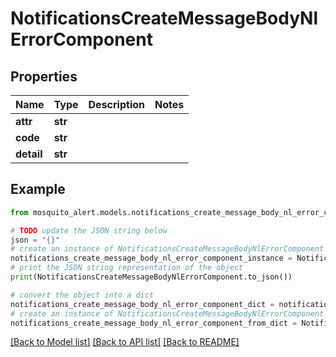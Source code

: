# NotificationsCreateMessageBodyNlErrorComponent


## Properties

Name | Type | Description | Notes
------------ | ------------- | ------------- | -------------
**attr** | **str** |  | 
**code** | **str** |  | 
**detail** | **str** |  | 

## Example

```python
from mosquito_alert.models.notifications_create_message_body_nl_error_component import NotificationsCreateMessageBodyNlErrorComponent

# TODO update the JSON string below
json = "{}"
# create an instance of NotificationsCreateMessageBodyNlErrorComponent from a JSON string
notifications_create_message_body_nl_error_component_instance = NotificationsCreateMessageBodyNlErrorComponent.from_json(json)
# print the JSON string representation of the object
print(NotificationsCreateMessageBodyNlErrorComponent.to_json())

# convert the object into a dict
notifications_create_message_body_nl_error_component_dict = notifications_create_message_body_nl_error_component_instance.to_dict()
# create an instance of NotificationsCreateMessageBodyNlErrorComponent from a dict
notifications_create_message_body_nl_error_component_from_dict = NotificationsCreateMessageBodyNlErrorComponent.from_dict(notifications_create_message_body_nl_error_component_dict)
```
[[Back to Model list]](../README.md#documentation-for-models) [[Back to API list]](../README.md#documentation-for-api-endpoints) [[Back to README]](../README.md)


